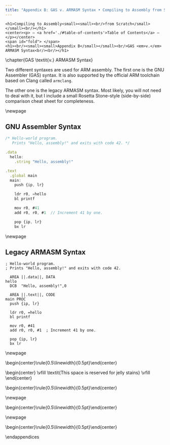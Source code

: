 ```yaml
---
title: "Appendix B: GAS v. ARMASM Syntax • Compiling to Assembly from Scratch"
---
```


```{=html}
<h1>Compiling to Assembly<small><small><br/>from Scratch</small></small><br/></h1>
<center><p> — <a href='./#table-of-contents'>Table of Contents</a> — </p></center>
<span id="fold"> </span>
<h1><br/><small><small>Appendix B</small></small><br/>GAS <em>v.</em> ARMASM Syntax<br/><br/></h1>
```


\chapter{GAS \textit{v.} ARMASM Syntax}

Two different syntaxes are used for ARM assembly.
The first one is the GNU Assembler (GAS) syntax.
It is also supported by the official ARM toolchain based on Clang called `armclang`.

The other one is the legacy ARMASM syntax.
Most likely, you will not need to deal with it, but I include a small Rosetta Stone–style (side-by-side) comparison cheat sheet for completeness.

\newpage

## GNU Assembler Syntax

```js
/* Hello-world program.
   Prints "Hello, assembly!" and exits with code 42. */

.data
  hello:
    .string "Hello, assembly!"

.text
  .global main
  main:
    push {ip, lr}

    ldr r0, =hello
    bl printf

    mov r0, #41
    add r0, r0, #1  // Increment 41 by one.

    pop {ip, lr}
    bx lr
```


\newpage

## Legacy ARMASM Syntax

```
; Hello-world program.
; Prints "Hello, assembly!" and exits with code 42.

  AREA ||.data||, DATA
hello
  DCB  "Hello, assembly!",0

  AREA ||.text||, CODE
main PROC
  push {ip, lr}

  ldr r0, =hello
  bl printf

  mov r0, #41
  add r0, r0, #1  ; Increment 41 by one.

  pop {ip, lr}
  bx lr
```

\newpage

\begin{center}\rule{0.5\linewidth}{0.5pt}\end{center}

\begin{center}
    \vfill
        \textit{This space is reserved for jelly stains}
    \vfill
\end{center}

\begin{center}\rule{0.5\linewidth}{0.5pt}\end{center}

\newpage

\begin{center}\rule{0.5\linewidth}{0.5pt}\end{center}

\newpage

\begin{center}\rule{0.5\linewidth}{0.5pt}\end{center}

\endappendices


